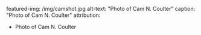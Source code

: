 featured-img: /img/camshot.jpg
alt-text: "Photo of Cam N. Coulter"
caption: "Photo of Cam N. Coulter"
attribution:
- Photo of Cam N. Coulter
